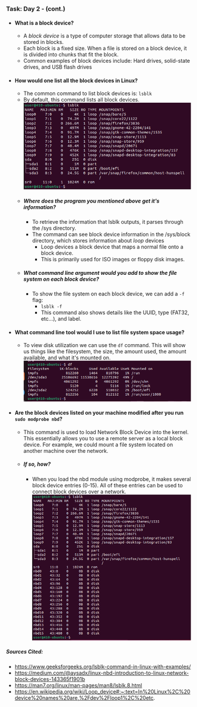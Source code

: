 ### Task: Day 2 - (cont.)

- #### What is a block device?
	- A *block device* is a type of computer storage that allows data to be stored in blocks.
	- Each block is a fixed size. When a file is stored on a block device, it is divided into chunks that fit the block.
	- Common examples of block devices include: Hard drives, solid-state drives, and USB flash drives
- #### How would one list all the block devices in Linux?
	- The common command to list block devices is: ```lsblk```
	- By default, this command lists all block devices. 
![alt text](../lsblk.png)
	- ##### Where does the program you mentioned above get it's information?
		- To retrieve the information that lsblk outputs, it parses through the /sys directory.
		- The command can see block device information in the /sys/block directory, which stores information about *loop* devices
			- Loop devices a block device that maps a normal file onto a block device. 
			- This is primarily used for ISO images or floppy disk images.
	- ##### What command line argument would you add to show the file system on each block device?
		- To show the file system on each block device, we can add a ```-f``` flag:
			- ```lsblk -f``` 
			- This command also shows details like the UUID, type (FAT32, etc...), and label.
- #### What command line tool would I use to list file system space usage?
	- To view disk utilization we can use the ```df``` command. This will show us things like the filesystem, the size, the amount used, the amount available, and what it's mounted on.
![alt text](../df.png)
- #### Are the block devices listed on your machine modified after you run ```sudo modprobe nbd```?
	- This command is used to load Network Block Device into the kernel. This essentially allows you to use a remote server as a local block device. For example, we could mount a file system located on another machine over the network.
	- ##### If so, how?
		- When you load the nbd module using modprobe, it makes several block device entries (0-15). All of these entries can be used to connect block devices over a network.
![alt text](../modprobe_nbd.png)

##### Sources Cited:
- https://www.geeksforgeeks.org/lsblk-command-in-linux-with-examples/
- https://medium.com/@aysadx/linux-nbd-introduction-to-linux-network-block-devices-143365f1901b
- https://man7.org/linux/man-pages/man8/lsblk.8.html
- https://en.wikipedia.org/wiki/Loop_device#:~:text=In%20Linux%2C%20device%20names%20are,%2Fdev%2Floop1%2C%20etc.
